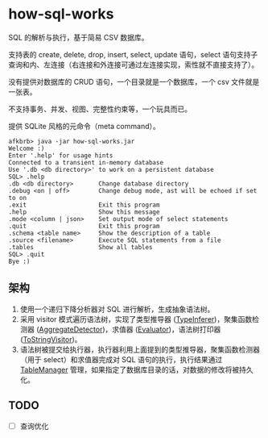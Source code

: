 # how-sql-works

SQL 的解析与执行，基于简易 CSV 数据库。

支持表的 create, delete, drop, insert, select, update 语句，select 语句支持子查询和内、左连接（右连接和外连接可通过左连接实现，索性就不直接支持了）。

没有提供对数据库的 CRUD 语句，一个目录就是一个数据库，一个 csv 文件就是一张表。

不支持事务、并发、视图、完整性约束等，一个玩具而已。

提供 SQLite 风格的元命令（meta command）。

```
afkbrb> java -jar how-sql-works.jar
Welcome :)
Enter '.help' for usage hints
Connected to a transient in-memory database
Use '.db <db directory>' to work on a persistent database
SQL> .help
.db <db directory>       Change database directory
.debug <on | off>        Change debug mode, ast will be echoed if set to on
.exit                    Exit this program
.help                    Show this message
.mode <column | json>    Set output mode of select statements
.quit                    Exit this program
.schema <table name>     Show the description of a table
.source <filename>       Execute SQL statements from a file
.tables                  Show all tables
SQL> .quit
Bye :)
```

## 架构

1. 使用一个递归下降分析器对 SQL 进行解析，生成抽象语法树。
2. 采用 visitor 模式遍历语法树，实现了类型推导器 ([TypeInferer](./src/main/java/com/github/afkbrb/sql/visitors/TypeInferer.java))，聚集函数检测器 ([AggregateDetector](/.src/main/java/com/github/afkbrb/sql/visitors/AggregateDetector.java))，求值器 ([Evaluator](src/main/java/com/github/afkbrb/sql/visitors/AbstractEvaluator.java))，语法树打印器 ([ToStringVisitor](./src/main/java/com/github/afkbrb/sql/visitors/ToStringVisitor.java))。
3. 语法树被提交给执行器，执行器利用上面提到的类型推导器，聚集函数检测器（用于 select）和求值器完成对 SQL 语句的执行，执行结果通过 [TableManager](./src/main/java/com/github/afkbrb/sql/TableManager.java) 管理，如果指定了数据库目录的话，对数据的修改将被持久化。

## TODO

- [ ] 查询优化